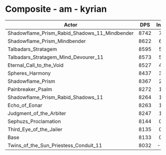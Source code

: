 # Composite - am - kyrian
| Actor | DPS | Increase |
|---|:---:|:---:|
|Shadowflame_Prism_Rabid_Shadows_11_Mindbender|8742|7.49%|
|Shadowflame_Prism_Mindbender|8622|6.02%|
|Talbadars_Stratagem|8595|5.69%|
|Talbadars_Stratagem_Mind_Devourer_11|8573|5.42%|
|Eternal_Call_to_the_Void|8527|4.85%|
|Spheres_Harmony|8437|3.75%|
|Shadowflame_Prism|8367|2.89%|
|Painbreaker_Psalm|8272|1.71%|
|Shadowflame_Prism_Rabid_Shadows_11|8264|1.62%|
|Echo_of_Eonar|8263|1.60%|
|Judgment_of_the_Arbiter|8247|1.40%|
|Sephuzs_Proclamation|8144|0.14%|
|Third_Eye_of_the_Jailer|8135|0.03%|
|Base|8133|0.00%|
|Twins_of_the_Sun_Priestess_Conduit_11|8032|-1.24%|
